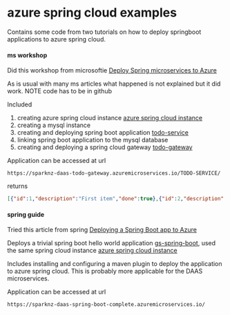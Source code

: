 azure spring cloud examples
===========================

Contains some code from two tutorials on how to deploy springboot applications to azure spring cloud.


#### ms workshop

Did this workshop from microsoftie
[Deploy Spring microservices to Azure](https://docs.microsoft.com/en-us/learn/modules/azure-spring-cloud-workshop/)

As is usual with many ms articles what happened is not explained but it did work.
NOTE code has to be in github 


Included 
1) creating azure spring cloud instance [azure spring cloud instance](https://portal.azure.com/?WT.mc_id=java-11899-judubois#@SparkNZ.onmicrosoft.com/resource/subscriptions/70f7934e-8593-40cb-9907-0119bde4e5fe/resourceGroups/daas-azure-spring-cloud-rg/providers/Microsoft.AppPlatform/Spring/sparknz-daas/application_dashboard)
1) creating a mysql instance
1) creating and deploying spring boot application [todo-service](todo-service/)
1) linking spring boot application to the mysql database
1) creating and deploying a spring cloud gateway [todo-gateway](todo-gateway/)


Application can be accessed at url
```
https://sparknz-daas-todo-gateway.azuremicroservices.io/TODO-SERVICE/
```

returns
```json
[{"id":1,"description":"First item","done":true},{"id":2,"description":"Second item","done":true},{"id":3,"description":"Third item","done":false}]
```



#### spring guide

Tried this article from spring 
[Deploying a Spring Boot app to Azure](https://spring.io/guides/gs/spring-boot-for-azure/)

Deploys a trivial spring boot hello world application [gs-spring-boot](gs-spring-boot/complete), used the same  spring cloud instance [azure spring cloud instance](https://portal.azure.com/?WT.mc_id=java-11899-judubois#@SparkNZ.onmicrosoft.com/resource/subscriptions/70f7934e-8593-40cb-9907-0119bde4e5fe/resourceGroups/daas-azure-spring-cloud-rg/providers/Microsoft.AppPlatform/Spring/sparknz-daas/application_dashboard)

Includes installing and configuring a maven plugin to deploy the application to azure spring cloud. This is probably more applicable for the DAAS microservices.

Application can be accessed at url
```
https://sparknz-daas-spring-boot-complete.azuremicroservices.io/
```
